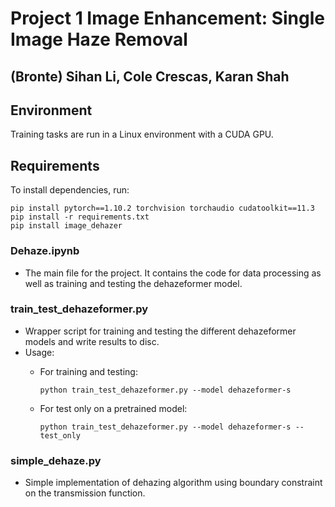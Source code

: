 # Project 1 Image Enhancement: Single Image Haze Removal

## (Bronte) Sihan Li, Cole Crescas, Karan Shah

## Environment

Training tasks are run in a Linux environment with a CUDA GPU.

## Requirements

To install dependencies, run:

    pip install pytorch==1.10.2 torchvision torchaudio cudatoolkit==11.3
    pip install -r requirements.txt
    pip install image_dehazer

### Dehaze.ipynb
- The main file for the project. It contains the code for data processing as well as training and testing the dehazeformer model.

### train_test_dehazeformer.py
- Wrapper script for training and testing the different dehazeformer models and write results to disc.
- Usage:
  - For training and testing:
  
        python train_test_dehazeformer.py --model dehazeformer-s

  - For test only on a pretrained model:

        python train_test_dehazeformer.py --model dehazeformer-s --test_only

### simple_dehaze.py
- Simple implementation of dehazing algorithm using boundary constraint on the transmission function.

